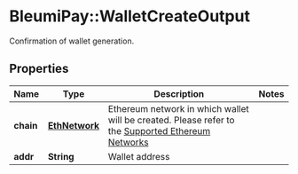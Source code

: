 # BleumiPay::WalletCreateOutput

Confirmation of wallet generation.

## Properties

Name | Type | Description | Notes
------------ | ------------- | ------------- | -------------
**chain** | [**EthNetwork**](EthNetwork.md) | Ethereum network in which wallet will be created. Please refer to the [Supported Ethereum Networks](https://pay.bleumi.com/docs/#supported-ethereum-networks) |
**addr** | **String** | Wallet address |
